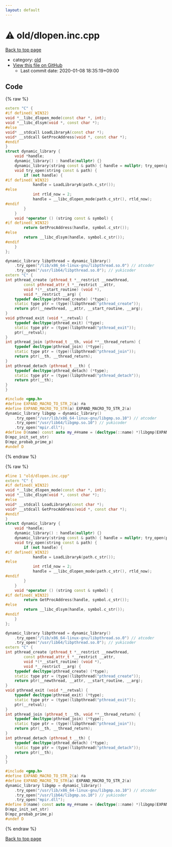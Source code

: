 ```yaml
---
layout: default
---
```


<!-- mathjax config similar to math.stackexchange -->
<script type="text/javascript" async
  src="https://cdnjs.cloudflare.com/ajax/libs/mathjax/2.7.5/MathJax.js?config=TeX-MML-AM_CHTML">
</script>
<script type="text/x-mathjax-config">
  MathJax.Hub.Config({
    TeX: { equationNumbers: { autoNumber: "AMS" }},
    tex2jax: {
      inlineMath: [ ['$','$'] ],
      processEscapes: true
    },
    "HTML-CSS": { matchFontHeight: false },
    displayAlign: "left",
    displayIndent: "2em"
  });
</script>

<script type="text/javascript" src="https://cdnjs.cloudflare.com/ajax/libs/jquery/3.4.1/jquery.min.js"></script>
<script src="https://cdn.jsdelivr.net/npm/jquery-balloon-js@1.1.2/jquery.balloon.min.js" integrity="sha256-ZEYs9VrgAeNuPvs15E39OsyOJaIkXEEt10fzxJ20+2I=" crossorigin="anonymous"></script>
<script type="text/javascript" src="../../assets/js/copy-button.js"></script>
<link rel="stylesheet" href="../../assets/css/copy-button.css" />


# :warning: old/dlopen.inc.cpp

<a href="../../index.html">Back to top page</a>

* category: <a href="../../index.html#149603e6c03516362a8da23f624db945">old</a>
* <a href="{{ site.github.repository_url }}/blob/master/old/dlopen.inc.cpp">View this file on GitHub</a>
    - Last commit date: 2020-01-08 18:35:19+09:00




## Code

<a id="unbundled"></a>
{% raw %}
```cpp
extern "C" {
#if defined(_WIN32)
void *__libc_dlopen_mode(const char *, int);
void *__libc_dlsym(void *, const char *);
#else
void* __stdcall LoadLibraryA(const char *);
void* __stdcall GetProcAddress(void *, const char *);
#endif
}
struct dynamic_library {
    void *handle;
    dynamic_library() : handle(nullptr) {}
    dynamic_library(string const & path) { handle = nullptr; try_open(path); }
    void try_open(string const & path) {
        if (not handle) {
#if defined(_WIN32)
            handle = LoadLibraryA(path.c_str());
#else
            int rtld_now = 2;
            handle = __libc_dlopen_mode(path.c_str(), rtld_now);
#endif
        }
    }
    void *operator () (string const & symbol) {
#if defined(_WIN32)
        return GetProcAddress(handle, symbol.c_str());
#else
        return __libc_dlsym(handle, symbol.c_str());
#endif
    }
};

dynamic_library libpthread = dynamic_library()
    .try_open("/lib/x86_64-linux-gnu/libpthread.so.0") // atcoder
    .try_open("/usr/lib64/libpthread.so.0"); // yukicoder
extern "C" {
int pthread_create (pthread_t *__restrict __newthread,
        const pthread_attr_t *__restrict __attr,
        void *(*__start_routine) (void *),
        void *__restrict __arg) {
    typedef decltype(pthread_create) (*type);
    static type ptr = (type)(libpthread("pthread_create"));
    return ptr(__newthread, __attr, __start_routine, __arg);
}
void pthread_exit (void *__retval) {
    typedef decltype(pthread_exit) (*type);
    static type ptr = (type)(libpthread("pthread_exit"));
    ptr(__retval);
}
int pthread_join (pthread_t __th, void **__thread_return) {
    typedef decltype(pthread_join) (*type);
    static type ptr = (type)(libpthread("pthread_join"));
    return ptr(__th, __thread_return);
}
int pthread_detach (pthread_t __th) {
    typedef decltype(pthread_detach) (*type);
    static type ptr = (type)(libpthread("pthread_detach"));
    return ptr(__th);
}
}

#include <gmp.h>
#define EXPAND_MACRO_TO_STR_2(a) #a
#define EXPAND_MACRO_TO_STR(a) EXPAND_MACRO_TO_STR_2(a)
dynamic_library libgmp = dynamic_library()
    .try_open("/usr/lib/x86_64-linux-gnu/libgmp.so.10") // atcoder
    .try_open("/usr/lib64/libgmp.so.10") // yukicoder
    .try_open("mpir.dll");
#define D(name) const auto my_##name = (decltype(::name) *)libgmp(EXPAND_MACRO_TO_STR(name))
D(mpz_init_set_str)
D(mpz_probab_prime_p)
#undef D

```
{% endraw %}

<a id="bundled"></a>
{% raw %}
```cpp
#line 1 "old/dlopen.inc.cpp"
extern "C" {
#if defined(_WIN32)
void *__libc_dlopen_mode(const char *, int);
void *__libc_dlsym(void *, const char *);
#else
void* __stdcall LoadLibraryA(const char *);
void* __stdcall GetProcAddress(void *, const char *);
#endif
}
struct dynamic_library {
    void *handle;
    dynamic_library() : handle(nullptr) {}
    dynamic_library(string const & path) { handle = nullptr; try_open(path); }
    void try_open(string const & path) {
        if (not handle) {
#if defined(_WIN32)
            handle = LoadLibraryA(path.c_str());
#else
            int rtld_now = 2;
            handle = __libc_dlopen_mode(path.c_str(), rtld_now);
#endif
        }
    }
    void *operator () (string const & symbol) {
#if defined(_WIN32)
        return GetProcAddress(handle, symbol.c_str());
#else
        return __libc_dlsym(handle, symbol.c_str());
#endif
    }
};

dynamic_library libpthread = dynamic_library()
    .try_open("/lib/x86_64-linux-gnu/libpthread.so.0") // atcoder
    .try_open("/usr/lib64/libpthread.so.0"); // yukicoder
extern "C" {
int pthread_create (pthread_t *__restrict __newthread,
        const pthread_attr_t *__restrict __attr,
        void *(*__start_routine) (void *),
        void *__restrict __arg) {
    typedef decltype(pthread_create) (*type);
    static type ptr = (type)(libpthread("pthread_create"));
    return ptr(__newthread, __attr, __start_routine, __arg);
}
void pthread_exit (void *__retval) {
    typedef decltype(pthread_exit) (*type);
    static type ptr = (type)(libpthread("pthread_exit"));
    ptr(__retval);
}
int pthread_join (pthread_t __th, void **__thread_return) {
    typedef decltype(pthread_join) (*type);
    static type ptr = (type)(libpthread("pthread_join"));
    return ptr(__th, __thread_return);
}
int pthread_detach (pthread_t __th) {
    typedef decltype(pthread_detach) (*type);
    static type ptr = (type)(libpthread("pthread_detach"));
    return ptr(__th);
}
}

#include <gmp.h>
#define EXPAND_MACRO_TO_STR_2(a) #a
#define EXPAND_MACRO_TO_STR(a) EXPAND_MACRO_TO_STR_2(a)
dynamic_library libgmp = dynamic_library()
    .try_open("/usr/lib/x86_64-linux-gnu/libgmp.so.10") // atcoder
    .try_open("/usr/lib64/libgmp.so.10") // yukicoder
    .try_open("mpir.dll");
#define D(name) const auto my_##name = (decltype(::name) *)libgmp(EXPAND_MACRO_TO_STR(name))
D(mpz_init_set_str)
D(mpz_probab_prime_p)
#undef D

```
{% endraw %}

<a href="../../index.html">Back to top page</a>

